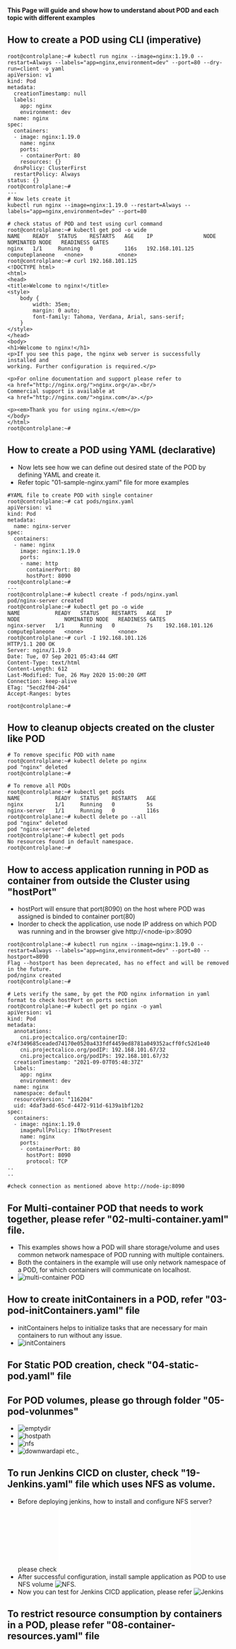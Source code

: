 **This Page will guide and show how to understand about POD and each topic with different examples**

## How to create a POD using CLI (imperative)
```
root@controlplane:~# kubectl run nginx --image=nginx:1.19.0 --restart=Always --labels="app=nginx,environment=dev" --port=80 --dry-run=client -o yaml
apiVersion: v1
kind: Pod
metadata:
  creationTimestamp: null
  labels:
    app: nginx
    environment: dev
  name: nginx
spec:
  containers:
  - image: nginx:1.19.0
    name: nginx
    ports:
    - containerPort: 80
    resources: {}
  dnsPolicy: ClusterFirst
  restartPolicy: Always
status: {}
root@controlplane:~#
---
# Now lets create it
kubectl run nginx --image=nginx:1.19.0 --restart=Always --labels="app=nginx,environment=dev" --port=80

# check status of POD and test using curl command
root@controlplane:~# kubectl get pod -o wide
NAME    READY   STATUS    RESTARTS   AGE    IP                NODE              NOMINATED NODE   READINESS GATES
nginx   1/1     Running   0          116s   192.168.101.125   computeplaneone   <none>           <none>
root@controlplane:~# curl 192.168.101.125
<!DOCTYPE html>
<html>
<head>
<title>Welcome to nginx!</title>
<style>
    body {
        width: 35em;
        margin: 0 auto;
        font-family: Tahoma, Verdana, Arial, sans-serif;
    }
</style>
</head>
<body>
<h1>Welcome to nginx!</h1>
<p>If you see this page, the nginx web server is successfully installed and
working. Further configuration is required.</p>

<p>For online documentation and support please refer to
<a href="http://nginx.org/">nginx.org</a>.<br/>
Commercial support is available at
<a href="http://nginx.com/">nginx.com</a>.</p>

<p><em>Thank you for using nginx.</em></p>
</body>
</html>
root@controlplane:~# 
```

## How to create a POD using YAML (declarative)
- Now lets see how we can define out desired state of the POD by defining YAML and create it.
- Refer topic "01-sample-nginx.yaml" file for more examples
```
#YAML file to create POD with single container
root@controlplane:~# cat pods/nginx.yaml 
apiVersion: v1
kind: Pod
metadata:
  name: nginx-server
spec:
  containers:
  - name: nginx
    image: nginx:1.19.0
    ports:
    - name: http
      containerPort: 80
      hostPort: 8090
root@controlplane:~# 
---
root@controlplane:~# kubectl create -f pods/nginx.yaml 
pod/nginx-server created
root@controlplane:~# kubectl get po -o wide
NAME           READY   STATUS    RESTARTS   AGE   IP                NODE              NOMINATED NODE   READINESS GATES
nginx-server   1/1     Running   0          7s    192.168.101.126   computeplaneone   <none>           <none>
root@controlplane:~# curl -I 192.168.101.126
HTTP/1.1 200 OK
Server: nginx/1.19.0
Date: Tue, 07 Sep 2021 05:43:44 GMT
Content-Type: text/html
Content-Length: 612
Last-Modified: Tue, 26 May 2020 15:00:20 GMT
Connection: keep-alive
ETag: "5ecd2f04-264"
Accept-Ranges: bytes

root@controlplane:~#
```

## How to cleanup objects created on the cluster like POD
```
# To remove specific POD with name
root@controlplane:~# kubectl delete po nginx
pod "nginx" deleted
root@controlplane:~#

# To remove all PODs
root@controlplane:~# kubectl get pods
NAME           READY   STATUS    RESTARTS   AGE
nginx          1/1     Running   0          5s
nginx-server   1/1     Running   0          116s
root@controlplane:~# kubectl delete po --all
pod "nginx" deleted
pod "nginx-server" deleted
root@controlplane:~# kubectl get pods
No resources found in default namespace.
root@controlplane:~#
```

## How to access application running in POD as container from outside the Cluster using "hostPort"
- hostPort will ensure that port(8090) on the host where POD was assigned is binded to container port(80)
- Inorder to check the application, use node IP address on which POD was running and in the browser give http://\<node-ip\>:8090
```
root@controlplane:~# kubectl run nginx --image=nginx:1.19.0 --restart=Always --labels="app=nginx,environment=dev" --port=80 --hostport=8090
Flag --hostport has been deprecated, has no effect and will be removed in the future.
pod/nginx created
root@controlplane:~#

# Lets verify the same, by get the POD nginx information in yaml format to check hostPort on ports section
root@controlplane:~# kubectl get po nginx -o yaml
apiVersion: v1
kind: Pod
metadata:
  annotations:
    cni.projectcalico.org/containerID: e74f349685ceaded74170e0520a433fdf4459ed8781a049352acff0fc52d1e40
    cni.projectcalico.org/podIP: 192.168.101.67/32
    cni.projectcalico.org/podIPs: 192.168.101.67/32
  creationTimestamp: "2021-09-07T05:48:37Z"
  labels:
    app: nginx
    environment: dev
  name: nginx
  namespace: default
  resourceVersion: "116204"
  uid: 4daf3add-65cd-4472-911d-6139a1bf12b2
spec:
  containers:
  - image: nginx:1.19.0
    imagePullPolicy: IfNotPresent
    name: nginx
    ports:
    - containerPort: 80
      hostPort: 8090
      protocol: TCP
..
..

#check connection as mentioned above http://node-ip:8090
```

## For Multi-container POD that needs to work together, please refer "02-multi-container.yaml" file.
- This examples shows how a POD will share storage/volume and uses common network namespace of POD running with multiple containers.
- Both the containers in the example will use only network namespace of a POD, for which containers will communicate on localhost.
- ![multi-container POD](./02-multi-container.yaml)

## How to create initContainers in a POD, refer "03-pod-initContainers.yaml" file
- initContainers helps to initialize tasks that are necessary for main containers to run without any issue.
- ![initContainers](./03-pod-initContainers.yaml)

## For Static POD creation, check "04-static-pod.yaml" file

## For POD volumes, please go through folder "05-pod-volunmes"
- ![emptydir](./05-pod-volumes/01-emptyDir.yaml)
- ![hostpath](./05-pod-volumes/02-hostPath.yaml)
- ![nfs](./05-pod-volumes/03-nfs.yaml)
- ![downwardapi](./05-pod-volumes/04-downwardapi.yaml) etc.,

## To run Jenkins CICD on cluster, check "19-Jenkins.yaml" file which uses NFS as volume.
- Before deploying jenkins, how to install and configure NFS server? please check ![18-NFS-server-configuration.md](./05-pod-volumes/nfs-server-setup.md)
- After successful configuration, install sample application as POD to use NFS volume ![NFS](./05-pod-volumes/03-nfs.yaml).
- Now you can test for Jenkins CICD application, please refer ![Jenkins](./07-jenkins-CICD.yaml)

## To restrict resource consumption by containers in a POD, please refer "08-container-resources.yaml" file